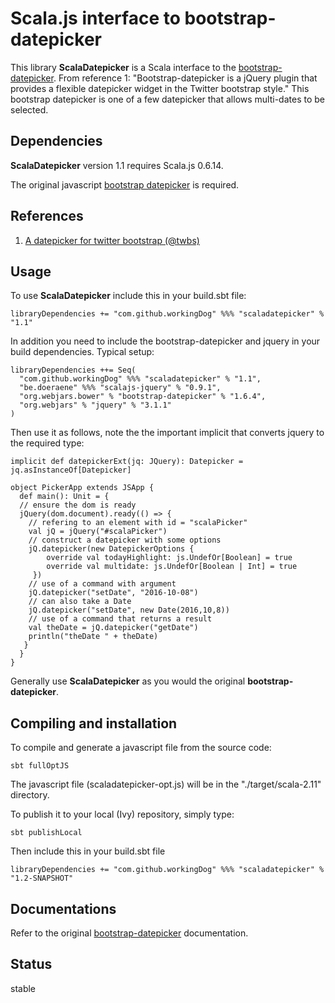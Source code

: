 # Scala.js interface to bootstrap-datepicker

This library **ScalaDatepicker** is a Scala interface to the [bootstrap-datepicker](https://github.com/uxsolutions/bootstrap-datepicker).
From reference 1: "Bootstrap-datepicker is a jQuery plugin that provides a flexible datepicker widget in the Twitter bootstrap style."
This bootstrap datepicker is one of a few datepicker that allows multi-dates to be selected.

## Dependencies

**ScalaDatepicker** version 1.1 requires Scala.js 0.6.14.

The original javascript [bootstrap datepicker](https://github.com/uxsolutions/bootstrap-datepicker) is required.

## References
 
1) [A datepicker for twitter bootstrap (@twbs)](https://github.com/uxsolutions/bootstrap-datepicker)

## Usage

To use **ScalaDatepicker** include this in your build.sbt file:

    libraryDependencies += "com.github.workingDog" %%% "scaladatepicker" % "1.1"

In addition you need to include the bootstrap-datepicker and jquery 
in your build dependencies. Typical setup:

    libraryDependencies ++= Seq(
      "com.github.workingDog" %%% "scaladatepicker" % "1.1",
      "be.doeraene" %%% "scalajs-jquery" % "0.9.1",
      "org.webjars.bower" % "bootstrap-datepicker" % "1.6.4",   
      "org.webjars" % "jquery" % "3.1.1"      
    )

Then use it as follows, note the the important implicit that converts jquery to the required type: 

    implicit def datepickerExt(jq: JQuery): Datepicker = jq.asInstanceOf[Datepicker]

    object PickerApp extends JSApp {
      def main(): Unit = {
      // ensure the dom is ready
      jQuery(dom.document).ready(() => {
        // refering to an element with id = "scalaPicker"
        val jQ = jQuery("#scalaPicker")
        // construct a datepicker with some options
        jQ.datepicker(new DatepickerOptions {
            override val todayHighlight: js.UndefOr[Boolean] = true
            override val multidate: js.UndefOr[Boolean | Int] = true
         })
        // use of a command with argument
        jQ.datepicker("setDate", "2016-10-08")
        // can also take a Date 
        jQ.datepicker("setDate", new Date(2016,10,8))
        // use of a command that returns a result
        val theDate = jQ.datepicker("getDate")
        println("theDate " + theDate)
       }
      }
    }

Generally use **ScalaDatepicker** as you would the original **bootstrap-datepicker**.

## Compiling and installation 

To compile and generate a javascript file from the source code:

    sbt fullOptJS 

The javascript file (scaladatepicker-opt.js) will be in the "./target/scala-2.11" directory.

To publish it to your local (Ivy) repository, simply type:

    sbt publishLocal
    
Then include this in your build.sbt file

    libraryDependencies += "com.github.workingDog" %%% "scaladatepicker" % "1.2-SNAPSHOT"

## Documentations

Refer to the original [bootstrap-datepicker](https://readthedocs.org/projects/bootstrap-datepicker/) documentation.

## Status

stable

